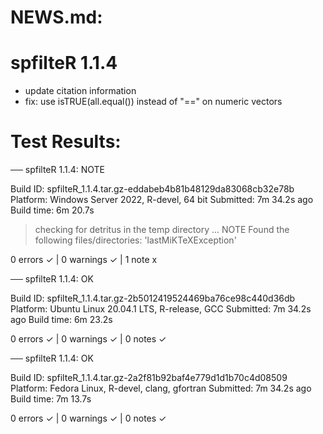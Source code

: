 # NEWS.md:

# spfilteR 1.1.4

- update citation information
- fix: use isTRUE(all.equal()) instead of "==" on numeric vectors


# Test Results:

── spfilteR 1.1.4: NOTE

  Build ID:   spfilteR_1.1.4.tar.gz-eddabeb4b81b48129da83068cb32e78b
  Platform:   Windows Server 2022, R-devel, 64 bit
  Submitted:  7m 34.2s ago
  Build time: 6m 20.7s

> checking for detritus in the temp directory ... NOTE
  Found the following files/directories:
    'lastMiKTeXException'

0 errors ✓ | 0 warnings ✓ | 1 note x

── spfilteR 1.1.4: OK

  Build ID:   spfilteR_1.1.4.tar.gz-2b5012419524469ba76ce98c440d36db
  Platform:   Ubuntu Linux 20.04.1 LTS, R-release, GCC
  Submitted:  7m 34.2s ago
  Build time: 6m 23.2s

0 errors ✓ | 0 warnings ✓ | 0 notes ✓

── spfilteR 1.1.4: OK

  Build ID:   spfilteR_1.1.4.tar.gz-2a2f81b92baf4e779d1d1b70c4d08509
  Platform:   Fedora Linux, R-devel, clang, gfortran
  Submitted:  7m 34.2s ago
  Build time: 7m 13.7s

0 errors ✓ | 0 warnings ✓ | 0 notes ✓

